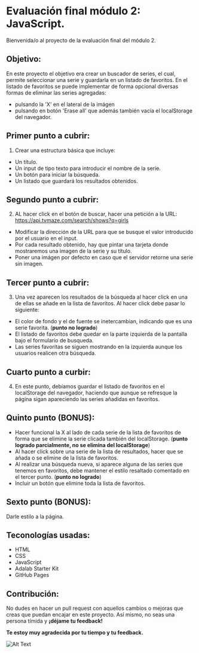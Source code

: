 # Evaluación final módulo 2: JavaScript.

Bienvenida/o al proyecto de la evaluación final del módulo 2.

## Objetivo:

En este proyecto el objetivo era crear un buscador de series, el cual, permite seleccionar una serie y guardarla en un listado de favoritos.
En el listado de favoritos se puede implementar de forma opcional diversas formas de eliminar las series agregadas:

- pulsando la 'X' en el lateral de la imágen
- pulsando en botón 'Erase all' que además también vacía el localStorage del navegador.

## Primer punto a cubrir:

1. Crear una estructura básica que incluye:

- Un título.
- Un input de tipo texto para introducir el nombre de la serie.
- Un botón para iniciar la búsqueda.
- Un listado que guardará los resultados obtenidos.

## Segundo punto a cubrir:

2. AL hacer click en el botón de buscar, hacer una petición a la URL: https://api.tvmaze.com/search/shows?q=girls

- Modificar la dirección de la URL para que se busque el valor introducido por el usuario en el input.
- Por cada resultado obtenido, hay que pintar una tarjeta donde mostraremos una imagen de la serie y su título.
- Poner una imágen por defecto en caso que el servidor retorne una serie sin imagen.

## Tercer punto a cubrir:

3. Una vez aparecen los resultados de la búsqueda al hacer click en una de ellas se añade en la lista de favoritos. Al hacer click debe pasar lo siguiente:

- El color de fondo y el de fuente se inetercambian, indicando que es una serie favorita. (**punto no logrado**)
- El listado de favoritos debe quedar en la parte izquierda de la pantalla bajo el formulario de busqueda.
- Las series favoritas se siguen mostrando en la izquierda aunque los usuarios realicen otra búsqueda.

## Cuarto punto a curbir:

4. En este punto, debíamos guardar el listado de favoritos en el localStorage del navegador, haciendo que aunque se refresque la página sigan apareciendo las series añadidas en favoritos.

## Quinto punto (BONUS):

- Hacer funcional la X al lado de cada serie de la lista de favoritos de forma que se elimine la serie clicada también del localStorage. (**punto logrado parcialmente, no se elimina del localStorage**)
- Al hacer click sobre una serie de la lista de resultados, hacer que se añada o se elimine de la lista de favoritos.
- Al realizar una búsqueda nueva, si aparece alguna de las series que tenemos en favoritos, debe mantener el estilo resaltado comentado en el tercer punto. (**punto no logrado**)
- Incluir un botón que elimine toda la lista de favoritos.

## Sexto punto (BONUS):

Darle estilo a la página.

## Teconologías usadas:

- HTML
- CSS
- JavaScript
- Adalab Starter Kit
- GitHub Pages

## Contribución:

No dudes en hacer un pull request con aquellos cambios o mejoras que creas que puedan encajar en este proyecto.
Así mismo, no seas una persona tímida y **¡déjame tu feedback!**

**Te estoy muy agradecida por tu tiempo y tu feedback.**

![Alt Text](https://media.giphy.com/media/cPRerhEQe5I0RTspX3/giphy.gif)
